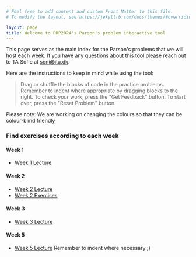 ```yaml
---
# Feel free to add content and custom Front Matter to this file.
# To modify the layout, see https://jekyllrb.com/docs/themes/#overriding-theme-defaults

layout: page
title: Welcome to PDP2024's Parson's problem interactive tool
---
```



This page serves as the main index for the Parson's problems that we will host each week. If you have any questions about this tool please reach out to TA Sofie at soni@itu.dk.

Here are the instructions to keep in mind while using the tool:

> Drag or shuffle the blocks of code in the practice problems. Remember to indent where appropriate by dragging blocks to the right.
> To check your work, press the "Get Feedback" button. To start over, press the "Reset Problem" button. 

Please note: We are working on changing the colours so that they can be colour-blind friendly


### Find exercises according to each week

#### Week 1
* [Week 1 Lecture](/week1/week1_lec1.html)

#### Week 2 
* [Week 2 Lecture](./week2/week2_lec1.html)
* [Week 2 Exercises](./week2/week2_ex1.html)

#### Week 3
* [Week 3 Lecture](./week3/week3_lec1.html)

#### Week 5
* [Week 5 Lecture](./week5/week5_lec1.html) Remember to indent where necessary ;)
